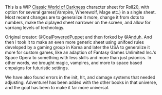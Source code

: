 This is a WIP [Classic World of Darkness](https://wiki.roll20.net/Classic_World_of_Darkness) character sheet for Roll20, with option for several games(Vampire, Wherewolf, Mage etc.) in a single sheet. Most recent changes are to generalize it more, change it from dots to numbers, make the diplayed sheet narrower on the screen, and allow for varriang levels of technology.

Original creator: [@CoalPoweredPuppet](https://github.com/CoalPoweredPuppet) and then forked by [@Anduh](https://github.com/Anduh/cWoD-Unified-Roll20-sheet). And then I took it to make an even more generic sheet using unifoed rules developed by a gaming group in Korea and later the USA to generalize it more for custom games, like an adaption of Fantasy Games Unlimited Inc.'s Space Opera to something with less skills and more than just psionics. In other words, we brought magic, vampires, and more to space based cmpaigns for futuristic settings.

We have also found errors in the init, hit, and damage systems that needed adjusting. Adventure! has been added with the other books in that universe, and the goal has been to make it far more universal.
